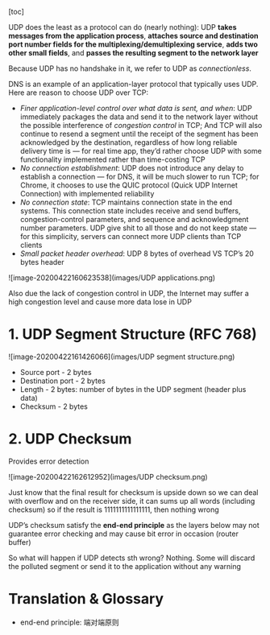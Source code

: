 [toc]

UDP does the least as a protocol can do (nearly nothing): UDP **takes messages from the application process**, **attaches source and destination port number fields for the multiplexing/demultiplexing service**, **adds two other small fields**, and **passes the resulting segment to the network layer**

Because UDP has no handshake in it, we refer to UDP as *connectionless*. 

DNS is an example of an application-layer protocol that typically uses UDP. Here are reason to choose UDP over TCP:

- *Finer application-level control over what data is sent, and when*: UDP immediately packages the data and send it to the network layer without the possible interference of *congestion control* in TCP; And TCP will also continue to resend a segment until the receipt of the segment has been acknowledged by the destination, regardless of how long reliable delivery time is — for real time app, they’d rather choose UDP with some functionality implemented rather than time-costing TCP
- *No connection establishment*: UDP does not introduce any delay to establish a connection — for DNS, it will be much slower to run TCP; for Chrome, it chooses to use the QUIC protocol (Quick UDP Internet Connection) with implemented reliability
- *No connection state*: TCP maintains connection state in the end systems. This connection state includes receive and send buffers, congestion-control parameters, and sequence and acknowledgment number parameters. UDP give shit to all those and do not keep state — for this simplicity, servers can connect more UDP clients than TCP clients
- *Small packet header overhead*: UDP 8 bytes of overhead VS TCP’s 20 bytes header

![image-20200422160623538](images/UDP applications.png)



Also due the lack of congestion control in UDP, the Internet may suffer a high congestion level and cause more data lose in UDP

# 1. UDP Segment Structure (RFC 768)

![image-20200422161426066](images/UDP segment structure.png)

- Source port - 2 bytes
- Destination port - 2 bytes
- Length - 2 bytes: number of bytes in the UDP segment (header plus data)
- Checksum - 2 bytes

# 2. UDP Checksum

Provides error detection

![image-20200422162612952](images/UDP checksum.png)

Just know that the final result for checksum is upside down so we can deal with overflow and on the receiver side, it can sums up all words (including checksum) so if the result is 1111111111111111, then nothing wrong

UDP’s checksum satisfy the **end-end principle** as the layers below may not guarantee error checking and may cause bit error in occasion (router buffer)

So what will happen if UDP detects sth wrong? Nothing. Some will discard the polluted segment or send it to the application without any warning 







# Translation & Glossary

- end-end principle: 端对端原则